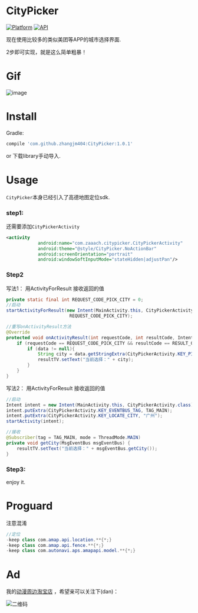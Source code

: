 

# CityPicker

[![Platform](https://img.shields.io/badge/platform-android-green.svg)](http://developer.android.com/index.html)
[![API](https://img.shields.io/badge/API-9%2B-yellow.svg?style=flat)](https://android-arsenal.com/api?level=9)

现在使用比较多的类似美团等APP的城市选择界面.

2步即可实现，就是这么简单粗暴！

# Gif

![image](https://github.com/zaaach/CityPicker/raw/master/art/screen.gif)


# Install

Gradle:

```groovy
compile 'com.github.zhangjm404:CityPicker:1.0.1'
```

or 下载library手动导入.

# Usage

`CityPicker`本身已经引入了高德地图定位sdk.

### step1:

还需要添加`CityPickerActivity`

```xml
<activity
            android:name="com.zaaach.citypicker.CityPickerActivity"
            android:theme="@style/CityPicker.NoActionBar"
            android:screenOrientation="portrait"
            android:windowSoftInputMode="stateHidden|adjustPan"/>
```

### Step2

写法1： 用ActivityForResult 接收返回的值
```java
private static final int REQUEST_CODE_PICK_CITY = 0;
//启动
startActivityForResult(new Intent(MainActivity.this, CityPickerActivity.class),
                        REQUEST_CODE_PICK_CITY);

//重写onActivityResult方法
@Override
protected void onActivityResult(int requestCode, int resultCode, Intent data) {
    if (requestCode == REQUEST_CODE_PICK_CITY && resultCode == RESULT_OK){
        if (data != null){
            String city = data.getStringExtra(CityPickerActivity.KEY_PICKED_CITY);
            resultTV.setText("当前选择：" + city);
        }
    }
}
```
写法2： 用ActivityForResult 接收返回的值
```java
//启动
Intent intent = new Intent(MainActivity.this, CityPickerActivity.class);
intent.putExtra(CityPickerActivity.KEY_EVENTBUS_TAG, TAG_MAIN);
intent.putExtra(CityPickerActivity.KEY_LOCATE_CITY, "广州");
startActivity(intent);

//接收
@Subscriber(tag = TAG_MAIN, mode = ThreadMode.MAIN)
private void getCity(MsgEventBus msgEventBus) {
    resultTV.setText("当前选择：" + msgEventBus.getCity());
}
```

### Step3:

enjoy it.

# Proguard

注意混淆

```java
//定位
-keep class com.amap.api.location.**{*;}
-keep class com.amap.api.fence.**{*;}
-keep class com.autonavi.aps.amapapi.model.**{*;}
```

# Ad
我的[动漫周边淘宝店]( https://shop238932691.taobao.com/) ，希望亲可以关注下(dan)：

![二维码](https://img.alicdn.com/imgextra/i1/769720206/TB2AnBVar0kpuFjy0FjXXcBbVXa_!!769720206.png)